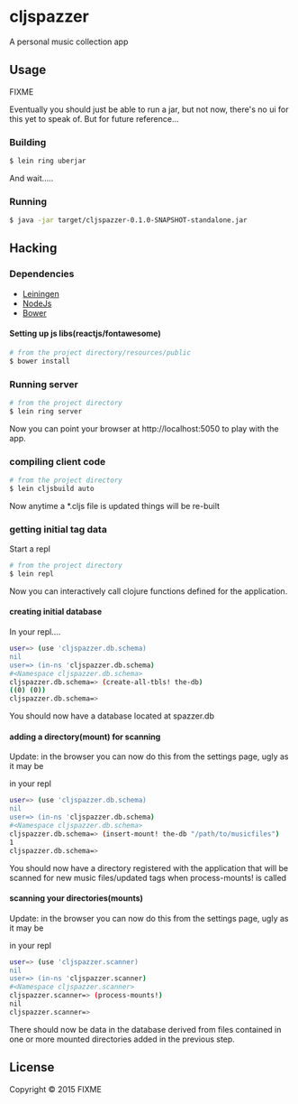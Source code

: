 # cljspazzer

A personal music collection app

## Usage

FIXME

Eventually you should just be able to run a jar, but not now, there's no ui for this yet to speak of. But for future reference...

### Building

```bash
$ lein ring uberjar
```

And wait.....

### Running

```bash
$ java -jar target/cljspazzer-0.1.0-SNAPSHOT-standalone.jar
```

## Hacking

### Dependencies

- [Leiningen](http://leiningen.org/)
- [NodeJs](http://nodejs.org/)
- [Bower](http://bower.io/)


#### Setting up js libs(reactjs/fontawesome)

```bash
# from the project directory/resources/public
$ bower install
```

### Running server

```bash
# from the project directory
$ lein ring server
```

Now you can point your browser at http://localhost:5050 to play with the app. 

### compiling client code

```bash
# from the project directory
$ lein cljsbuild auto
```

Now anytime a *.cljs file is updated things will be re-built

### getting initial tag data

Start a repl

```bash
# from the project directory
$ lein repl
```

Now you can interactively call clojure functions defined for the application. 

#### creating initial database

In your repl....

```bash
user=> (use 'cljspazzer.db.schema)
nil
user=> (in-ns 'cljspazzer.db.schema)
#<Namespace cljspazzer.db.schema>
cljspazzer.db.schema=> (create-all-tbls! the-db)
((0) (0))
cljspazzer.db.schema=> 
```

You should now have a database located at spazzer.db

#### adding a directory(mount) for scanning

Update: in the browser you can now do this from the settings page, ugly as it may be

in your repl

````bash
user=> (use 'cljspazzer.db.schema)
nil
user=> (in-ns 'cljspazzer.db.schema)
#<Namespace cljspazzer.db.schema>
cljspazzer.db.schema=> (insert-mount! the-db "/path/to/musicfiles")
1
cljspazzer.db.schema=> 
````

You should now have a directory registered with the application that will be scanned for new music files/updated tags when process-mounts! is called

#### scanning your directories(mounts)

Update: in the browser you can now do this from the settings page, ugly as it may be

in your repl

````bash
user=> (use 'cljspazzer.scanner)
nil
user=> (in-ns 'cljspazzer.scanner)
#<Namespace cljspazzer.scanner>
cljspazzer.scanner=> (process-mounts!)
nil
cljspazzer.scanner=> 
````

There should now be data in the database derived from files contained in one or more mounted directories added in the previous step.

## License

Copyright © 2015 FIXME
